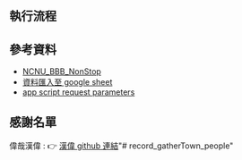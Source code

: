 # 
## 執行流程


## 參考資料
- [NCNU_BBB_NonStop](https://github.com/UncleHanWei/NCNU_BBB_NonStop)
- [資料匯入至 google sheet](https://medium.com/unalai/%E5%AF%AB%E7%B5%A6%E7%B4%94%E5%89%8D%E7%AB%AF-%E8%AE%93-google-sheets-%E7%95%B6%E4%BD%A0%E7%9A%84%E5%BE%8C%E7%AB%AF%E5%AE%8C%E6%88%90%E5%AF%AB%E5%85%A5%E5%8A%9F%E8%83%BD-715799e5e013)
- [app script request parameters](https://developers.google.com/apps-script/guides/web#url_parameters)
## 感謝名單
偉哉漢偉 : :point_right: [漢偉 github 連結](https://github.com/UncleHanWei)"# record_gatherTown_people" 
